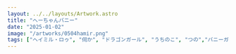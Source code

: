 ```yaml
---
layout: ../../layouts/Artwork.astro
title: "へーちゃんバニー"
date: "2025-01-02"
image: "/artworks/0504hamir.png"
tags: ["ヘイミル・ロゥ", "伺か", "ドラゴンガール", "うちのこ", "つの","バニーガール"]
---
```



